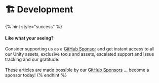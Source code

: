 # 🏗 Development

{% hint style="success" %}
#### Like what your seeing?

Consider supporting us as a [GitHub Sponsor](../become-a-sponsor.md) and get instant access to all our Unity assets, exclusive tools and assets, escalated support and issue tracking and our gratitude.\
\
These articles are made possible by our [GitHub Sponsors](https://github.com/sponsors/heathen-engineering) ... become a sponsor today!
{% endhint %}
